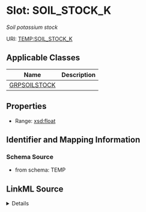 # Slot: SOIL_STOCK_K
_Soil potassium stock_


URI: [TEMP:SOIL_STOCK_K](https://example.org/TEMP/SOIL_STOCK_K)



<!-- no inheritance hierarchy -->




## Applicable Classes

| Name | Description |
| --- | --- |
[GRPSOILSTOCK](GRPSOILSTOCK.md) | 






## Properties

* Range: [xsd:float](xsd:float)







## Identifier and Mapping Information







### Schema Source


* from schema: TEMP




## LinkML Source

<details>
```yaml
name: SOIL_STOCK_K
description: Soil potassium stock
from_schema: TEMP
rank: 1000
alias: SOIL_STOCK_K
domain_of:
- GRP_SOIL_STOCK
range: float
unit:
  symbol: g K m-2

```
</details>